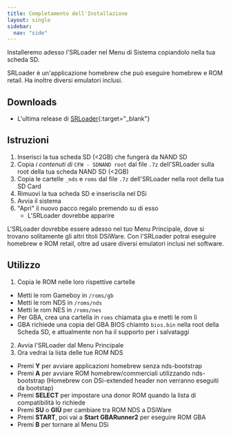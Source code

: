 ```yaml
---
title: Completamento dell'Installazione
layout: single
sidebar:
  nav: "side"
---
```


Installeremo adesso l'SRLoader nel Menu di Sistema copiandolo nella tua scheda SD.

SRLoader è un'applicazione homebrew che può eseguire homebrew e ROM retail. Ha inoltre diversi emulatori inclusi.

## Downloads

- L'ultima release di [SRLoader](https://github.com/Robz8/SRLoader/releases){:target="_blank"}

## Istruzioni

1. Inserisci la tua scheda SD (<2GB) che fungerà da NAND SD
2. Copia *i contenuti di* `CFW - SDNAND root` dal file `.7z` dell'SRLoader sulla root della tua scheda NAND SD (<2GB)
3. Copia le cartelle `_nds` e `roms` dal file `.7z` dell'SRLoader nella root della tua SD Card
4. Rimuovi la tua scheda SD e inseriscila nel DSi
5. Avvia il sistema
6. "Apri" il nuovo pacco regalo premendo su di esso
    - L'SRLoader dovrebbe apparire

L'SRLoader dovrebbe essere adesso nel tuo Menu Principale, dove si trovano solitamente gli altri titoli DSiWare. Con l'SRLoader potrai eseguire homebrew e ROM retail, oltre ad usare diversi emulatori inclusi nel software.

## Utilizzo

1. Copia le ROM nelle loro rispettive cartelle
  - Metti le rom Gameboy in `/roms/gb`
  - Metti le rom NDS in `/roms/nds`
  - Metti le rom NES in `/roms/nes`
  - Per GBA, crea una cartella in `roms` chiamata `gba` e metti le rom lì
  - GBA richiede una copia del GBA BIOS chiamto `bios.bin` nella root della Scheda SD, e attualmente non ha il supporto per i            salvataggi
2. Avvia l'SRLoader dal Menu Principale
3. Ora vedrai la lista delle tue ROM NDS
  - Premi **Y** per avviare applicazioni homebrew senza nds-bootstrap
  - Premi **A** per avviare ROM homebrew/commerciali utilizzando nds-bootstrap (Homebrew con DSi-extended header non verranno eseguiti da bootstap)
  - Premi **SELECT** per impostare una donor ROM quando la lista di compatibilità lo richiede
  - Premi **SU** o **GIÙ** per cambiare tra ROM NDS a DSiWare
  - Premi **START**, poi vai a **Start GBARunner2** per eseguire ROM GBA
  - Premi **B** per tornare al Menu DSi
